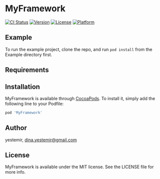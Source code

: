 # MyFramework

[![CI Status](https://img.shields.io/travis/yestemir/MyFramework.svg?style=flat)](https://travis-ci.org/yestemir/MyFramework)
[![Version](https://img.shields.io/cocoapods/v/MyFramework.svg?style=flat)](https://cocoapods.org/pods/MyFramework)
[![License](https://img.shields.io/cocoapods/l/MyFramework.svg?style=flat)](https://cocoapods.org/pods/MyFramework)
[![Platform](https://img.shields.io/cocoapods/p/MyFramework.svg?style=flat)](https://cocoapods.org/pods/MyFramework)

## Example

To run the example project, clone the repo, and run `pod install` from the Example directory first.

## Requirements

## Installation

MyFramework is available through [CocoaPods](https://cocoapods.org). To install
it, simply add the following line to your Podfile:

```ruby
pod 'MyFramework'
```

## Author

yestemir, dina.yestemir@gmail.com

## License

MyFramework is available under the MIT license. See the LICENSE file for more info.
